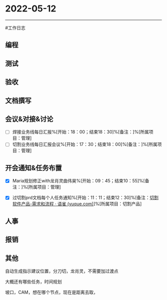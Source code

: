 # 2022-05-12 

---

#工作日志

## 编程



## 测试



## 验收 



## 文档撰写 



## 会议&对接&讨论

- [ ] 焊接业务线每日汇报%[开始：18：00；结束18：30]%[备注：]%[所属项目：管理]
- [ ] 切割业务线每日汇报会议%[开始：17：30；结束18：00]%[备注：]%[所属项目：管理]

## 开会通知&任务布置
- [x] Maria规划修正with龙肖灵曲伟昊%[开始：09：45；结束10：55]%[备注：]%[所属项目：管理]
- [x] 过切割prd文档每个人任务通知%[开始：11：11；结束12：30]%[备注：[切割软件产品-需求和流程 · 语雀 (yuque.com)](https://www.yuque.com/u12577157/kb/oxm3gh/edit#d87Xd)]%[所属项目：切割产品]


## 人事



## 报销



## 其他



自动生成指示建议位置，分刀切，龙肖灵，不需要加过渡点

大概还有哪些任务，时间规划

坡口，CAM，想在哪个节点，现在是距离去取，




